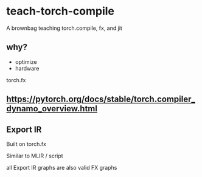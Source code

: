 # teach-torch-compile
A brownbag teaching torch.compile, fx, and jit

## why?

- optimize
- hardware

torch.fx

## 

## https://pytorch.org/docs/stable/torch.compiler_dynamo_overview.html

## Export IR

Built on torch.fx

Similar to MLIR / script

all Export IR graphs are also valid FX graphs
